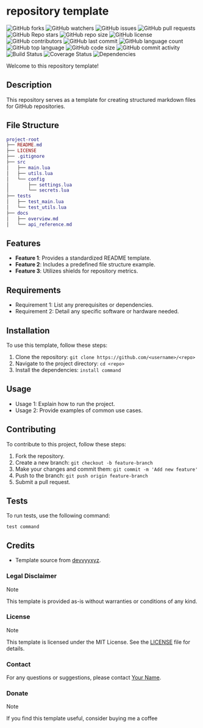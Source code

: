 # repository template

![GitHub forks](https://img.shields.io/github/forks/<username>/<repo>)
![GitHub watchers](https://img.shields.io/github/watchers/<username>/<repo>)
![GitHub issues](https://img.shields.io/github/issues-raw/<username>/<repo>)
![GitHub pull requests](https://img.shields.io/github/issues-pr/<username>/<repo>)
![GitHub Repo stars](https://img.shields.io/github/stars/<username>/<repo>)
![GitHub repo size](https://img.shields.io/github/repo-size/<username>/<repo>)
![GitHub license](https://img.shields.io/github/license/<username>/<repo>)
![GitHub contributors](https://img.shields.io/github/contributors/<username>/<repo>)
![GitHub last commit](https://img.shields.io/github/last-commit/<username>/<repo>)
![GitHub language count](https://img.shields.io/github/languages/count/<username>/<repo>)
![GitHub top language](https://img.shields.io/github/languages/top/<username>/<repo>)
![GitHub code size](https://img.shields.io/github/languages/code-size/<username>/<repo>)
![GitHub commit activity](https://img.shields.io/github/commit-activity/m/<username>/<repo>)
![Build Status](https://img.shields.io/travis/<username>/<repo>)
![Coverage Status](https://img.shields.io/coveralls/github/<username>/<repo>)
![Dependencies](https://img.shields.io/david/<username>/<repo>)

Welcome to this repository template!

## Description

This repository serves as a template for creating structured markdown files for GitHub repositories.

## File Structure

```lua
project-root
├── README.md
├── LICENSE
├── .gitignore
├── src
│   ├── main.lua
│   ├── utils.lua
│   └── config
│       ├── settings.lua
│       └── secrets.lua
├── tests
│   ├── test_main.lua
│   └── test_utils.lua
├── docs
│   ├── overview.md
│   └── api_reference.md
```

## Features

- **Feature 1**: Provides a standardized README template.
- **Feature 2**: Includes a predefined file structure example.
- **Feature 3**: Utilizes shields for repository metrics.

## Requirements

- Requirement 1: List any prerequisites or dependencies.
- Requirement 2: Detail any specific software or hardware needed.

## Installation

To use this template, follow these steps:

1. Clone the repository: `git clone https://github.com/<username>/<repo>`
2. Navigate to the project directory: `cd <repo>`
3. Install the dependencies: `install command`

## Usage

- Usage 1: Explain how to run the project.
- Usage 2: Provide examples of common use cases.

## Contributing

To contribute to this project, follow these steps:

1. Fork the repository.
2. Create a new branch: `git checkout -b feature-branch`
3. Make your changes and commit them: `git commit -m 'Add new feature'`
4. Push to the branch: `git push origin feature-branch`
5. Submit a pull request.

## Tests

To run tests, use the following command:

```
test command
```

## Credits

- Template source from [devvyyxyz](https://github.com/devvyyxyz).

### Legal Disclaimer
> [!NOTE]
> This template is provided as-is without warranties or conditions of any kind.

### License
> [!NOTE]
> This template is licensed under the MIT License. See the [LICENSE](https://github.com/<username>/<repo>/blob/main/LICENSE) file for details.

### Contact

For any questions or suggestions, please contact [Your Name](mailto:your-email@example.com).

### Donate
> [!NOTE]
> If you find this template useful, consider buying me a coffee
